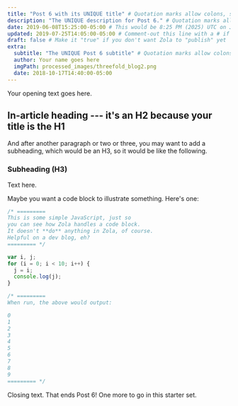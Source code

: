 ```yaml
---
title: "Post 6 with its UNIQUE title" # Quotation marks allow colons, semicolons, etc.
description: "The UNIQUE description for Post 6." # Quotation marks allow colons, semicolons, etc.
date: 2019-06-08T15:25:00-05:00 # This would be 8:25 PM (2025) UTC on June 8, 2019
updated: 2019-07-25T14:05:00-05:00 # Comment-out this line with a # if content is unchanged
draft: false # Make it "true" if you don't want Zola to "publish" yet
extra:
  subtitle: "The UNIQUE Post 6 subtitle" # Quotation marks allow colons, semicolons, etc.
  author: Your name goes here
  imgPath: processed_images/threefold_blog2.png
  date: 2018-10-17T14:40:00-05:00
---
```


Your opening text goes here.

## In-article heading --- it's an H2 because your title is the H1

And after another paragraph or two or three, you may want to add a subheading, which would be an H3, so it would be like the following.

### Subheading (H3)

Text here.

Maybe you want a code block to illustrate something. Here's one:

```js
/* =========
This is some simple JavaScript, just so 
you can see how Zola handles a code block.
It doesn't **do** anything in Zola, of course. 
Helpful on a dev blog, eh?
========= */

var i, j;
for (i = 0; i < 10; i++) {
  j = i;
  console.log(j);
}

/* ========= 
When run, the above would output:

0
1
2
3
4
5
6
7
8
9
========= */
```

Closing text. That ends Post 6! One more to go in this starter set.
